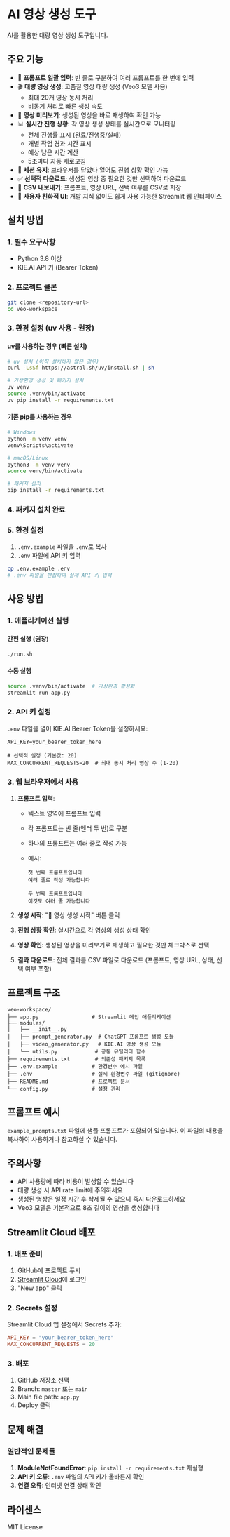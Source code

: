 # AI 영상 생성 도구

AI를 활용한 대량 영상 생성 도구입니다.

## 주요 기능

- 📝 **프롬프트 일괄 입력**: 빈 줄로 구분하여 여러 프롬프트를 한 번에 입력
- 🎬 **대량 영상 생성**: 고품질 영상 대량 생성 (Veo3 모델 사용)
  - 최대 20개 영상 동시 처리
  - 비동기 처리로 빠른 생성 속도
- 🎥 **영상 미리보기**: 생성된 영상을 바로 재생하여 확인 가능
- 📊 **실시간 진행 상황**: 각 영상 생성 상태를 실시간으로 모니터링
  - 전체 진행률 표시 (완료/진행중/실패)
  - 개별 작업 경과 시간 표시
  - 예상 남은 시간 계산
  - 5초마다 자동 새로고침
- 🔄 **세션 유지**: 브라우저를 닫았다 열어도 진행 상황 확인 가능
- ✅ **선택적 다운로드**: 생성된 영상 중 필요한 것만 선택하여 다운로드
- 💾 **CSV 내보내기**: 프롬프트, 영상 URL, 선택 여부를 CSV로 저장
- 🎨 **사용자 친화적 UI**: 개발 지식 없이도 쉽게 사용 가능한 Streamlit 웹 인터페이스

## 설치 방법

### 1. 필수 요구사항

- Python 3.8 이상
- KIE.AI API 키 (Bearer Token)

### 2. 프로젝트 클론

```bash
git clone <repository-url>
cd veo-workspace
```

### 3. 환경 설정 (uv 사용 - 권장)

#### uv를 사용하는 경우 (빠른 설치)

```bash
# uv 설치 (아직 설치하지 않은 경우)
curl -LsSf https://astral.sh/uv/install.sh | sh

# 가상환경 생성 및 패키지 설치
uv venv
source .venv/bin/activate
uv pip install -r requirements.txt
```

#### 기존 pip를 사용하는 경우

```bash
# Windows
python -m venv venv
venv\Scripts\activate

# macOS/Linux
python3 -m venv venv
source venv/bin/activate

# 패키지 설치
pip install -r requirements.txt
```

### 4. 패키지 설치 완료

### 5. 환경 설정

1. `.env.example` 파일을 `.env`로 복사
2. `.env` 파일에 API 키 입력

```bash
cp .env.example .env
# .env 파일을 편집하여 실제 API 키 입력
```

## 사용 방법

### 1. 애플리케이션 실행

#### 간편 실행 (권장)

```bash
./run.sh
```

#### 수동 실행

```bash
source .venv/bin/activate  # 가상환경 활성화
streamlit run app.py
```

### 2. API 키 설정

`.env` 파일을 열어 KIE.AI Bearer Token을 설정하세요:

```
API_KEY=your_bearer_token_here

# 선택적 설정 (기본값: 20)
MAX_CONCURRENT_REQUESTS=20  # 최대 동시 처리 영상 수 (1-20)
```

### 3. 웹 브라우저에서 사용

1. **프롬프트 입력**:

   - 텍스트 영역에 프롬프트 입력
   - 각 프롬프트는 빈 줄(엔터 두 번)로 구분
   - 하나의 프롬프트는 여러 줄로 작성 가능
   - 예시:

     ```
     첫 번째 프롬프트입니다
     여러 줄로 작성 가능합니다

     두 번째 프롬프트입니다
     이것도 여러 줄 가능합니다
     ```

2. **생성 시작**: "🚀 영상 생성 시작" 버튼 클릭
3. **진행 상황 확인**: 실시간으로 각 영상의 생성 상태 확인
4. **영상 확인**: 생성된 영상을 미리보기로 재생하고 필요한 것만 체크박스로 선택
5. **결과 다운로드**: 전체 결과를 CSV 파일로 다운로드 (프롬프트, 영상 URL, 상태, 선택 여부 포함)

## 프로젝트 구조

```
veo-workspace/
├── app.py                 # Streamlit 메인 애플리케이션
├── modules/
│   ├── __init__.py
│   ├── prompt_generator.py  # ChatGPT 프롬프트 생성 모듈
│   ├── video_generator.py   # KIE.AI 영상 생성 모듈
│   └── utils.py            # 공통 유틸리티 함수
├── requirements.txt        # 의존성 패키지 목록
├── .env.example           # 환경변수 예시 파일
├── .env                   # 실제 환경변수 파일 (gitignore)
├── README.md              # 프로젝트 문서
└── config.py              # 설정 관리

```

## 프롬프트 예시

`example_prompts.txt` 파일에 샘플 프롬프트가 포함되어 있습니다. 이 파일의 내용을 복사하여 사용하거나 참고하실 수 있습니다.

## 주의사항

- API 사용량에 따라 비용이 발생할 수 있습니다
- 대량 생성 시 API rate limit에 주의하세요
- 생성된 영상은 일정 시간 후 삭제될 수 있으니 즉시 다운로드하세요
- Veo3 모델은 기본적으로 8초 길이의 영상을 생성합니다

## Streamlit Cloud 배포

### 1. 배포 준비

1. GitHub에 프로젝트 푸시
2. [Streamlit Cloud](https://streamlit.io/cloud)에 로그인
3. "New app" 클릭

### 2. Secrets 설정

Streamlit Cloud 앱 설정에서 Secrets 추가:

```toml
API_KEY = "your_bearer_token_here"
MAX_CONCURRENT_REQUESTS = 20
```

### 3. 배포

1. GitHub 저장소 선택
2. Branch: `master` 또는 `main`
3. Main file path: `app.py`
4. Deploy 클릭

## 문제 해결

### 일반적인 문제들

1. **ModuleNotFoundError**: `pip install -r requirements.txt` 재실행
2. **API 키 오류**: `.env` 파일의 API 키가 올바른지 확인
3. **연결 오류**: 인터넷 연결 상태 확인

## 라이센스

MIT License
